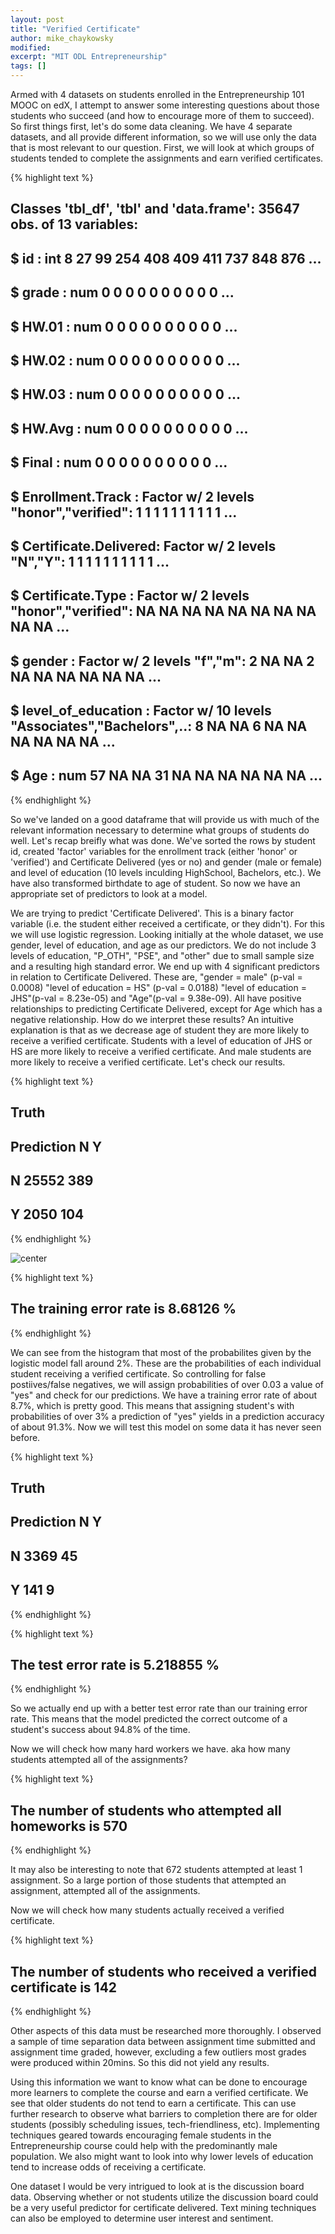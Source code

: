 ```yaml
---
layout: post
title: "Verified Certificate"
author: mike_chaykowsky
modified:
excerpt: "MIT ODL Entrepreneurship"
tags: []
---
```


Armed with 4 datasets on students enrolled in the Entrepreneurship 101 MOOC on edX, I attempt to answer some interesting questions about those students who succeed (and how to encourage more of them to succeed). So first things first, let's do some data cleaning.  We have 4 separate datasets, and all provide different information, so we will use only the data that is most relevant to our question.  First, we will look at which groups of students tended to complete the assignments and earn verified certificates.

{% highlight text %}
## Classes 'tbl_df', 'tbl' and 'data.frame':	35647 obs. of  13 variables:
##  $ id                   : int  8 27 99 254 408 409 411 737 848 876 ...
##  $ grade                : num  0 0 0 0 0 0 0 0 0 0 ...
##  $ HW.01                : num  0 0 0 0 0 0 0 0 0 0 ...
##  $ HW.02                : num  0 0 0 0 0 0 0 0 0 0 ...
##  $ HW.03                : num  0 0 0 0 0 0 0 0 0 0 ...
##  $ HW.Avg               : num  0 0 0 0 0 0 0 0 0 0 ...
##  $ Final                : num  0 0 0 0 0 0 0 0 0 0 ...
##  $ Enrollment.Track     : Factor w/ 2 levels "honor","verified": 1 1 1 1 1 1 1 1 1 1 ...
##  $ Certificate.Delivered: Factor w/ 2 levels "N","Y": 1 1 1 1 1 1 1 1 1 1 ...
##  $ Certificate.Type     : Factor w/ 2 levels "honor","verified": NA NA NA NA NA NA NA NA NA NA ...
##  $ gender               : Factor w/ 2 levels "f","m": 2 NA NA 2 NA NA NA NA NA NA ...
##  $ level_of_education   : Factor w/ 10 levels "Associates","Bachelors",..: 8 NA NA 6 NA NA NA NA NA NA ...
##  $ Age                  : num  57 NA NA 31 NA NA NA NA NA NA ...
{% endhighlight %}

So we've landed on a good dataframe that will provide us with much of the relevant information necessary to determine what groups of students do well.  Let's recap breifly what was done. We've sorted the rows by student id, created 'factor' variables for the enrollment track (either 'honor' or 'verified') and Certificate Delivered (yes or no) and gender (male or female) and level of education (10 levels inculding HighSchool, Bachelors, etc.).  We have also transformed birthdate to age of student.  So now we have an appropriate set of predictors to look at a model.

We are trying to predict 'Certificate Delivered'. This is a binary factor variable (i.e. the student either received a certificate, or they didn't). For this we will use logistic regression.  Looking initially at the whole dataset, we use gender, level of education, and age as our predictors.  We do not include 3 levels of education, "P_OTH", "PSE", and "other" due to small sample size and a resulting high standard error. We end up with 4 significant predictors in relation to Certificate Delivered.  These are, "gender = male" (p-val = 0.0008) "level of education = HS" (p-val = 0.0188) "level of education = JHS"(p-val = 8.23e-05) and "Age"(p-val = 9.38e-09).  All have positive relationships to predicting Certificate Delivered, except for Age which has a negative relationship.  How do we interpret these results?  An intuitive explanation is that as we decrease age of student they are more likely to receive a verified certificate.  Students with a level of education of JHS or HS are more likely to receive a verified certificate. And male students are more likely to receive a verified certificate.  Let's check our results.

{% highlight text %}
##           Truth
## Prediction     N     Y
##          N 25552   389
##          Y  2050   104
{% endhighlight %}

![center](/images/2016-04-15-Entrepreneurship101/unnamed-chunk-17-1.png)

{% highlight text %}
## The training error rate is 8.68126 %
{% endhighlight %}

We can see from the histogram that most of the probabilites given by the logistic model fall around 2%.  These are the probabilities of each individual student receiving a verified certificate.  So controlling for false postiives/false negatives, we will assign probabilities of over 0.03 a value of "yes" and check for our predictions.  We have a training error rate of about 8.7%, which is pretty good.  This means that assigning student's with probabilities of over 3% a prediction of "yes" yields in a prediction accuracy of about 91.3%. Now we will test this model on some data it has never seen before.

{% highlight text %}
##           Truth
## Prediction    N    Y
##          N 3369   45
##          Y  141    9
{% endhighlight %}

{% highlight text %}
## The test error rate is 5.218855 %
{% endhighlight %}

So we actually end up with a better test error rate than our training error rate.  This means that the model predicted the correct outcome of a student's success about 94.8% of the time.

Now we will check how many hard workers we have.  aka how many students attempted all of the assignments?

{% highlight text %}
## The number of students who attempted all homeworks is 570
{% endhighlight %}

It may also be interesting to note that 672 students attempted at least 1 assignment.  So a large portion of those students that attempted an assignment, attempted all of the assignments.

Now we will check how many students actually received a verified certificate.

{% highlight text %}
## The number of students who received a verified certificate is 142
{% endhighlight %}

Other aspects of this data must be researched more thoroughly.  I observed a sample of time separation data between assignment time submitted and assignment time graded, however, excluding a few outliers most grades were produced within 20mins.  So this did not yield any results.

Using this information we want to know what can be done to encourage more learners to complete the course and earn a verified certificate.  We see that older students do not tend to earn a certificate.  This can use further research to observe what barriers to completion there are for older students (possibly scheduling issues, tech-friendliness, etc).  Implementing techniques geared towards encouraging female students in the Entrepreneurship course could help with the predominantly male population.  We also might want to look into why lower levels of education tend to increase odds of receiving a certificate.

One dataset I would be very intrigued to look at is the discussion board data.  Observing whether or not students utilize the discussion board could be a very useful predictor for certificate delivered.  Text mining techniques can also be employed to determine user interest and sentiment.
